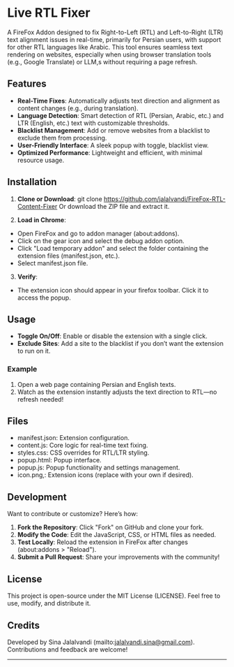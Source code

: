 # Live RTL Fixer

A FireFox Addon designed to fix Right-to-Left (RTL) and Left-to-Right (LTR) text alignment issues in real-time, primarily for Persian users, with support for other RTL languages like Arabic. This tool ensures seamless text rendering on websites, especially when using browser translation tools (e.g., Google Translate) or LLM,s without requiring a page refresh.

## Features
- **Real-Time Fixes**: Automatically adjusts text direction and alignment as content changes (e.g., during translation).
- **Language Detection**: Smart detection of RTL (Persian, Arabic, etc.) and LTR (English, etc.) text with customizable thresholds.
- **Blacklist Management**: Add or remove websites from a blacklist to exclude them from processing.
- **User-Friendly Interface**: A sleek popup with toggle, blacklist view.
- **Optimized Performance**: Lightweight and efficient, with minimal resource usage.

## Installation
1. **Clone or Download**:
git clone https://github.com/jalalvandi/FireFox-RTL-Content-Fixer
Or download the ZIP file and extract it.

2. **Load in Chrome**:
- Open FireFox and go to addon manager (about:addons).
- Click on the gear icon and select the debug addon option.
- Click "Load temporary addon" and select the folder containing the extension files (manifest.json, etc.).
- Select manifest.json file.

3. **Verify**:
- The extension icon should appear in your firefox toolbar. Click it to access the popup.

## Usage
- **Toggle On/Off**: Enable or disable the extension with a single click.
- **Exclude Sites**: Add a site to the blacklist if you don’t want the extension to run on it.


### Example
1. Open a web page containing Persian and English texts.
2. Watch as the extension instantly adjusts the text direction to RTL—no refresh needed!

## Files
- manifest.json: Extension configuration.
- content.js: Core logic for real-time text fixing.
- styles.css: CSS overrides for RTL/LTR styling.
- popup.html: Popup interface.
- popup.js: Popup functionality and settings management.
- icon.png,: Extension icons (replace with your own if desired).

## Development
Want to contribute or customize? Here’s how:
1. **Fork the Repository**: Click "Fork" on GitHub and clone your fork.
2. **Modify the Code**: Edit the JavaScript, CSS, or HTML files as needed.
3. **Test Locally**: Reload the extension in FireFox after changes (about:addons > "Reload").
4. **Submit a Pull Request**: Share your improvements with the community!

## License
This project is open-source under the MIT License (LICENSE). Feel free to use, modify, and distribute it.

## Credits
Developed by Sina Jalalvandi (mailto:jalalvandi.sina@gmail.com). Contributions and feedback are welcome!

---